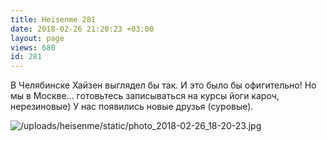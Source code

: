 ```yaml
---
title: Heisenme 281
date: 2018-02-26 21:20:23 +03:00
layout: page
views: 680
id: 281
---
```


В Челябинске Хайзен выглядел бы так. И это было бы офигительно! Но мы в Москве... готовьтесь записываться на курсы йоги кароч, нерезиновые) У нас появились новые друзья (суровые).



![/uploads/heisenme/static/photo_2018-02-26_18-20-23.jpg](/uploads/heisenme/static/photo_2018-02-26_18-20-23.jpg)
